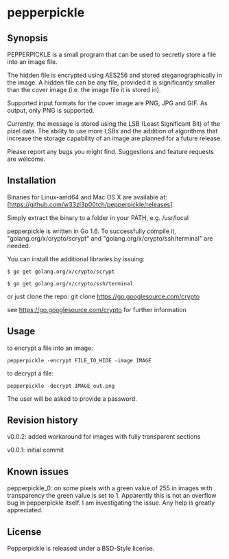 # pepperpickle


## Synopsis

PEPPERPICKLE is a small program that can be used to secretly store a file into an image file.

The hidden file is encrypted using AES256 and stored steganographically in the image. A hidden file can be any file, provided it is significantly smaller than the cover image (i.e. the image file it is stored in).

Supported input formats for the cover image are PNG, JPG and GIF. As output, only PNG is supported.

Currently, the message is stored using the LSB (Least Significant Bit) of the pixel data. The ability to use more LSBs and the addition of algorithms that increase the storage capability of an image are planned for a future release.

Please report any bugs you might find. Suggestions and feature requests are welcome.


## Installation

Binaries for Linux-amd64 and Mac OS X are available at:
[https://github.com/w33zl3p00tch/pepperpickle/releases]

Simply extract the binary to a folder in your PATH, e.g. /usr/local


pepperpickle is written in Go 1.6. To successfully compile it, "golang.org/x/crypto/scrypt" and "golang.org/x/crypto/ssh/terminal" are needed.

You can install the additional libraries by issuing:

```$ go get golang.org/x/crypto/scrypt```

```$ go get golang.org/x/crypto/ssh/terminal```

or just clone the repo:
git clone https://go.googlesource.com/crypto

see https://go.googlesource.com/crypto for further information


## Usage

to encrypt a file into an image:

```pepperpickle -encrypt FILE_TO_HIDE -image IMAGE```



to decrypt a file:

```pepperpickle -decrypt IMAGE_out.png```

The user will be asked to provide a password.


## Revision history

v0.0.2: added workaround for images with fully transparent sections

v0.0.1: initial commit


## Known issues

pepperpickle_0: on some pixels with a green value of 255 in images with transparency the green value is set to 1. Apparently this is not an overflow bug in pepperpickle itself. I am investigating the issue. Any help is greatly appreciated.


## License

Pepperpickle is released under a BSD-Style license.
